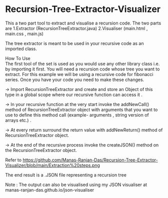 # Recursion-Tree-Extractor-Visualizer

This a two part tool to extract and visualise a recursion code. The two parts are 
    1.Extractor (RecursionTreeExtractor.java)
    2.Visualiser (main.html , main.css , main.js)

The tree extractor is meant to be used in your recursive code as an imported class.

How To Use  
The first tool of the set is used as you would use any other library class i.e. by importing it first. You will need a recursion code whose tree you want to extract. For this example we will be using a recursive code for fibonacci series. Once you have your code you need to make these changes.  

  -> Import RecursionTreeExtractor and create and store an Object of this type in a global scope where our recursive function can access it .

  -> In your recursive function at the very start invoke the addNewCall() method of RecursionTreeExtractor object with arguments that you want to use to define this method call (example- arguments , string version of arrays etc.) .

  -> At every return surround the return value with addNewReturn() method of RecursionTreeExtractor object.

  -> At the end of the recursive process invoke the createJSON() method on the RecursionTreeExtractor object.


Refer to https://github.com/Manas-Ranjan-Das/Recursion-Tree-Extractor-Visualizer/blob/main/Extraction%20steps.png 

The end result is a .JSON file representing a recursion tree

Note : The output can also be visualised using my JSON visualiser at manas-ranjan-das.github.io/json-visualiser